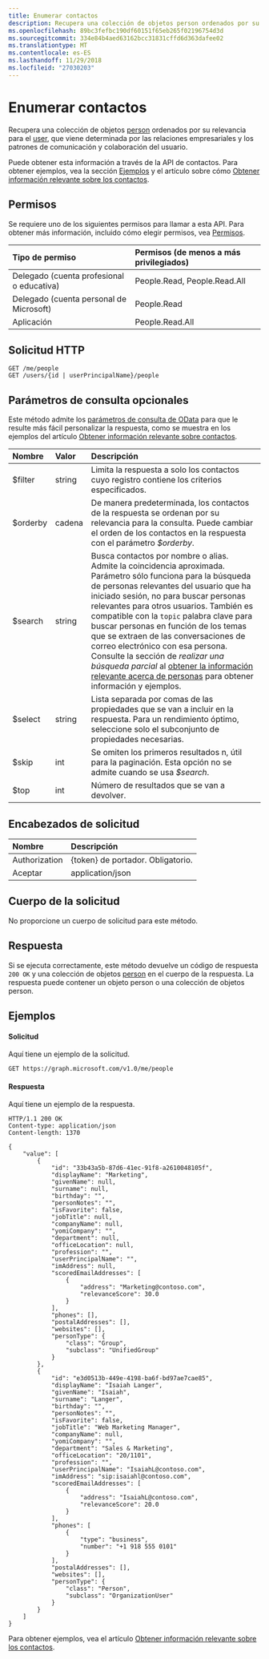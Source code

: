 ```yaml
---
title: Enumerar contactos
description: Recupera una colección de objetos person ordenados por su relevancia para el user, que viene determinada por las relaciones empresariales y los patrones de comunicación y colaboración del usuario.
ms.openlocfilehash: 89bc3fefbc190df60151f65eb265f02196754d3d
ms.sourcegitcommit: 334e84b4aed63162bcc31831cffd6d363dafee02
ms.translationtype: MT
ms.contentlocale: es-ES
ms.lasthandoff: 11/29/2018
ms.locfileid: "27030203"
---
```

# <a name="list-people"></a>Enumerar contactos

Recupera una colección de objetos [person](../resources/person.md) ordenados por su relevancia para el [user](../resources/user.md), que viene determinada por las relaciones empresariales y los patrones de comunicación y colaboración del usuario.

Puede obtener esta información a través de la API de contactos. Para obtener ejemplos, vea la sección [Ejemplos](#examples) y el artículo sobre cómo [Obtener información relevante sobre los contactos](/graph/people-example).

## <a name="permissions"></a>Permisos

Se requiere uno de los siguientes permisos para llamar a esta API. Para obtener más información, incluido cómo elegir permisos, vea [Permisos](/graph/permissions-reference).

|Tipo de permiso      | Permisos (de menos a más privilegiados)              |
|:--------------------|:---------------------------------------------------------|
|Delegado (cuenta profesional o educativa) | People.Read, People.Read.All    |
|Delegado (cuenta personal de Microsoft) | People.Read    |
|Aplicación | People.Read.All |

## <a name="http-request"></a>Solicitud HTTP

<!-- { "blockType": "ignored" } -->

```http
GET /me/people
GET /users/{id | userPrincipalName}/people
```

## <a name="optional-query-parameters"></a>Parámetros de consulta opcionales

Este método admite los [parámetros de consulta de OData](/graph/query-parameters) para que le resulte más fácil personalizar la respuesta, como se muestra en los ejemplos del artículo [Obtener información relevante sobre contactos](/graph/people-example).

|Nombre|Valor|Descripción|
|:---------------|:--------|:-------|
|$filter|string|Limita la respuesta a solo los contactos cuyo registro contiene los criterios especificados.|
|$orderby|cadena|De manera predeterminada, los contactos de la respuesta se ordenan por su relevancia para la consulta. Puede cambiar el orden de los contactos en la respuesta con el parámetro *$orderby*.|
|$search|string|Busca contactos por nombre o alias. Admite la coincidencia aproximada. Parámetro sólo funciona para la búsqueda de personas relevantes del usuario que ha iniciado sesión, no para buscar personas relevantes para otros usuarios. También es compatible con la `topic` palabra clave para buscar personas en función de los temas que se extraen de las conversaciones de correo electrónico con esa persona. Consulte la sección de *realizar una búsqueda parcial* al [obtener la información relevante acerca de personas](/graph/people-example#perform-a-fuzzy-search) para obtener información y ejemplos. |
|$select|string|Lista separada por comas de las propiedades que se van a incluir en la respuesta. Para un rendimiento óptimo, seleccione solo el subconjunto de propiedades necesarias.|
|$skip|int|Se omiten los primeros resultados n, útil para la paginación. Esta opción no se admite cuando se usa *$search*.|
|$top|int|Número de resultados que se van a devolver.|

## <a name="request-headers"></a>Encabezados de solicitud

| Nombre      |Descripción|
|:----------|:----------|
| Authorization  | {token} de portador. Obligatorio. |
| Aceptar | application/json |

## <a name="request-body"></a>Cuerpo de la solicitud

No proporcione un cuerpo de solicitud para este método.

## <a name="response"></a>Respuesta

Si se ejecuta correctamente, este método devuelve un código de respuesta `200 OK` y una colección de objetos [person](../resources/person.md) en el cuerpo de la respuesta. La respuesta puede contener un objeto person o una colección de objetos person.

## <a name="examples"></a>Ejemplos

#### <a name="request"></a>Solicitud

Aquí tiene un ejemplo de la solicitud.

<!-- {
  "blockType": "request",
  "name": "get_person_collection"
}-->

```http
GET https://graph.microsoft.com/v1.0/me/people
```

#### <a name="response"></a>Respuesta

Aquí tiene un ejemplo de la respuesta.

<!-- {
  "blockType": "response",
  "name": "get_person_collection",
  "truncated": true,
  "@odata.type": "microsoft.graph.person",
  "isCollection": true
} -->

```http
HTTP/1.1 200 OK
Content-type: application/json
Content-length: 1370

{
    "value": [
        {
            "id": "33b43a5b-87d6-41ec-91f8-a2610048105f",
            "displayName": "Marketing",
            "givenName": null,
            "surname": null,
            "birthday": "",
            "personNotes": "",
            "isFavorite": false,
            "jobTitle": null,
            "companyName": null,
            "yomiCompany": "",
            "department": null,
            "officeLocation": null,
            "profession": "",
            "userPrincipalName": "",
            "imAddress": null,
            "scoredEmailAddresses": [
                {
                    "address": "Marketing@contoso.com",
                    "relevanceScore": 30.0
                }
            ],
            "phones": [],
            "postalAddresses": [],
            "websites": [],
            "personType": {
                "class": "Group",
                "subclass": "UnifiedGroup"
            }
        },
        {
            "id": "e3d0513b-449e-4198-ba6f-bd97ae7cae85",
            "displayName": "Isaiah Langer",
            "givenName": "Isaiah",
            "surname": "Langer",
            "birthday": "",
            "personNotes": "",
            "isFavorite": false,
            "jobTitle": "Web Marketing Manager",
            "companyName": null,
            "yomiCompany": "",
            "department": "Sales & Marketing",
            "officeLocation": "20/1101",
            "profession": "",
            "userPrincipalName": "IsaiahL@contoso.com",
            "imAddress": "sip:isaiahl@contoso.com",
            "scoredEmailAddresses": [
                {
                    "address": "IsaiahL@contoso.com",
                    "relevanceScore": 20.0
                }
            ],
            "phones": [
                {
                    "type": "business",
                    "number": "+1 918 555 0101"
                }
            ],
            "postalAddresses": [],
            "websites": [],
            "personType": {
                "class": "Person",
                "subclass": "OrganizationUser"
            }
        }
    ]
}
```

Para obtener ejemplos, vea el artículo [Obtener información relevante sobre los contactos](/graph/people-example).

<!-- uuid: 8fcb5dbc-d5aa-4681-8e31-b001d5168d79
2015-10-25 14:57:30 UTC -->
<!-- {
  "type": "#page.annotation",
  "description": "List people",
  "keywords": "",
  "section": "documentation",
  "tocPath": ""
}-->
